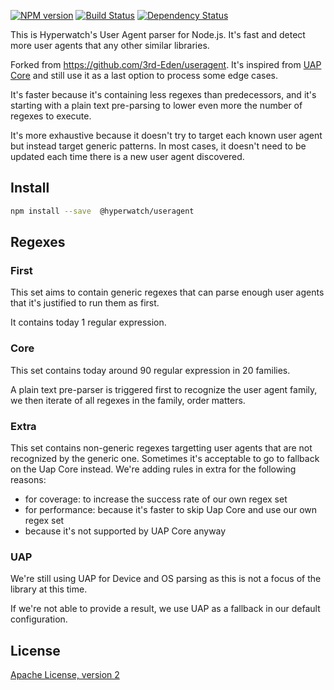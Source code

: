 [![NPM version](https://img.shields.io/npm/v/@hyperwatch/useragent)](https://www.npmjs.com/package/@hyperwatch/useragent) [![Build Status](https://github.com/hyperwatch/useragent/workflows/CI/badge.svg)](https://github.com/hyperwatch/useragent/actions?query=workflow%3ACI) [![Dependency Status](https://david-dm.org/hyperwatch/useragent.svg)](https://david-dm.org/hyperwatch/useragent)

This is Hyperwatch's User Agent parser for Node.js. It's fast and detect more user agents that any other similar libraries.

Forked from https://github.com/3rd-Eden/useragent. It's inspired from [UAP Core](https://github.com/ua-parser/uap-core) and still use it as a last option to process some edge cases.

It's faster because it's containing less regexes than predecessors, and it's starting with a plain text pre-parsing to lower even more the number of regexes to execute.

It's more exhaustive because it doesn't try to target each known user agent but instead target generic patterns. In most cases, it doesn't need to be updated each time there is a new user agent discovered.

## Install

```bash
npm install --save  @hyperwatch/useragent
```

## Regexes

### First

This set aims to contain generic regexes that can parse enough user agents that it's justified to run them as first.

It contains today 1 regular expression.

### Core

This set contains today around 90 regular expression in 20 families.

A plain text pre-parser is triggered first to recognize the user agent family, we then iterate of all regexes in the family, order matters.

### Extra

This set contains non-generic regexes targetting user agents that are not recognized by the generic one. Sometimes it's acceptable to go to fallback on the Uap Core instead. We're adding rules in extra for the following reasons:

- for coverage: to increase the success rate of our own regex set
- for performance: because it's faster to skip Uap Core and use our own regex set
- because it's not supported by UAP Core anyway

### UAP

We're still using UAP for Device and OS parsing as this is not a focus of the library at this time.

If we're not able to provide a result, we use UAP as a fallback in our default configuration.

## License

[Apache License, version 2](LICENSE)
